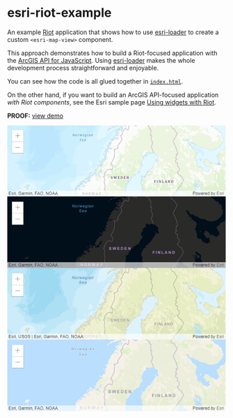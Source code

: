 # esri-riot-example

An example [Riot](http://riotjs.com/) application that shows how to use [esri-loader](https://github.com/Esri/esri-loader) to create a custom `<esri-map-view>` component.

This approach demonstrates how to build a Riot-focused application with the [ArcGIS API for JavaScript](https://developers.arcgis.com/javascript/). Using [esri-loader](https://github.com/Esri/esri-loader) makes the whole development process straightforward and enjoyable.

You can see how the code is all glued together in [`index.html`](https://github.com/jwasilgeo/esri-riot-example/blob/master/index.html).

On the other hand, if you want to build an ArcGIS API-focused application _with Riot components_, see the Esri sample page [Using widgets with Riot](https://developers.arcgis.com/javascript/latest/sample-code/widgets-frameworks-riot/index.html).

**PROOF:** [view demo](https://jwasilgeo.github.io/esri-riot-example/)

[![screenshot](https://raw.githubusercontent.com/jwasilgeo/esri-riot-example/master/img/screenshot.png)](https://jwasilgeo.github.io/esri-riot-example/)
